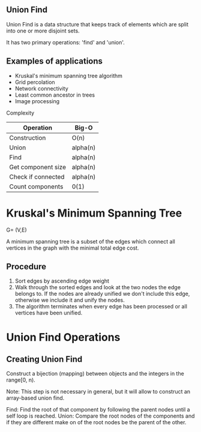 ## Union Find

Union Find is a data structure that keeps track of elements which are split into one or more disjoint sets.

It has two primary operations: 'find' and 'union'.

## Examples of applications

- Kruskal's minimum spanning tree algorithm
- Grid percolation
- Network connectivity
- Least common ancestor in trees
- Image processing

Complexity

| Operation          | Big-O    |
|--------------------|----------|
| Construction       | O(n)     |
| Union              | alpha(n) |
| Find               | alpha(n) |
| Get component size | alpha(n) |
| Check if connected | alpha(n) |
| Count components   | 0(1)     |

# Kruskal's Minimum Spanning Tree

G= (V,E)

A minimum spanning tree is a subset of the edges which connect all vertices in the graph with the minimal total edge cost.

## Procedure

1. Sort edges by ascending edge weight
2. Walk through the sorted edges and look at the two nodes the edge belongs to. If the nodes are already unified we don't include this edge, otherwise we include it and unify the nodes.
3. The algorithm terminates when every edge has been processed or all vertices have been unified.

# Union Find Operations

## Creating Union Find

Construct a bijection (mapping) between objects and the integers in the range[0, n).

Note: This step is not necessary in general, but it will allow to construct an array-based union find.

Find: Find the root of that component by following the parent nodes until a self loop is reached.
Union: Compare the root nodes of the components and if they are different make on of the root nodes be the parent of the other.

